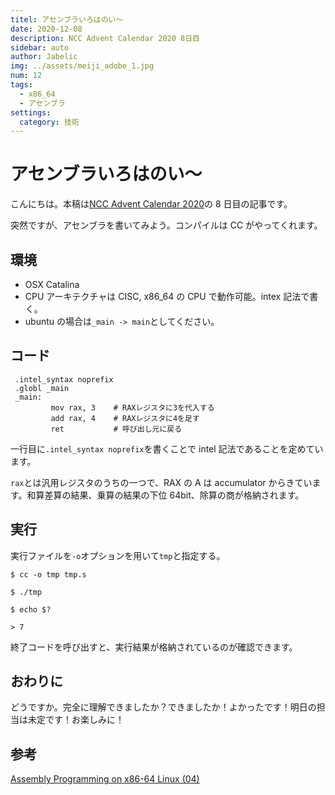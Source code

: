 ```yaml
---
titel: アセンブラいろはのい～
date: 2020-12-08
description: NCC Advent Calendar 2020 8日目
sidebar: auto
author: Jabelic
img: ../assets/meiji_adobe_1.jpg
num: 12
tags:
  - x86_64
  - アセンブラ
settings:
  category: 技術
---
```


# アセンブラいろはのい～

こんにちは。本稿は[NCC Advent Calendar 2020](https://qiita.com/advent-calendar/2020/ncc)の 8 日目の記事です。

突然ですが、アセンブラを書いてみよう。コンパイルは CC がやってくれます。

## 環境

- OSX Catalina
- CPU アーキテクチャは CISC, x86_64 の CPU で動作可能。intex 記法で書く。
- ubuntu の場合は`_main -> main`としてください。

## コード

```
 .intel_syntax noprefix
 .globl _main
 _main:
         mov rax, 3    # RAXレジスタに3を代入する
         add rax, 4    # RAXレジスタに4を足す
         ret           # 呼び出し元に戻る
```

一行目に`.intel_syntax noprefix`を書くことで intel 記法であることを定めています。

`rax`とは汎用レジスタのうちの一つで、RAX の A は accumulator からきています。和算差算の結果、乗算の結果の下位 64bit、除算の商が格納されます。

## 実行

実行ファイルを`-o`オプションを用いて`tmp`と指定する。

`$ cc -o tmp tmp.s`

`$ ./tmp`

`$ echo $?`

`> 7`

終了コードを呼び出すと、実行結果が格納されているのが確認できます。

## おわりに

どうですか。完全に理解できましたか？できましたか！よかったです！明日の担当は未定です！お楽しみに！

## 参考

[Assembly Programming on x86-64 Linux (04)](https://www.mztn.org/lxasm64/amd04.html)
